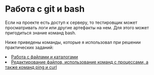 # Работа с git и bash

Если на проекте есть доступ к серверу, то тестировщик может просматривать логи или другие артефакты на нем. Для этого может пригодиться знание команд bash.

Ниже приведены команды, которые я использовал при решении практических заданий:
<li> <a href="https://disk.yandex.ru/i/Sp9gpPYERzoBgA">Работа с файлами и каталогами</a> </li>
<li> <a href="https://disk.yandex.ru/i/kIQol64eMAPC3w">Редактирование файлов, использование команд с процессами, а также команд ping и curl</a> </li>
